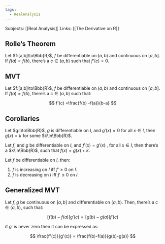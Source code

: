 ```yaml
---
tags:
  - RealAnalysis
---
```

Subjects: [[Real Analysis]]
Links: [[The Derivative on R]]
## Rolle’s Theorem

Let $f:[a,b]\to\Bbb{R}$, $f$ be differentiable on $(a,b)$ and continuous on $[a,b]$. If $f(a)=f(b)$, there’s a $c\in(a,b)$ such that $f’(c) = 0$.

## MVT

Let $f:[a,b]\to\Bbb{R}$, $f$ be differentiable on $(a,b)$ and continuous on $[a,b]$. If $f(a)=f(b)$, there’s a $c\in(a,b)$ such that:

$$ f'(c) =\frac{f(b) -f(a)}{b-a} $$

## Corollaries

Let $g:I\to\Bbb{R}$, $g$ is differentiable on $I$, and $g'(x) = 0$ for all $x\in I$, then $g(x) = k$ for some $k\in\Bbb{R}$.

Let $f$, and $g$ be differentiable on $I$, and $f'(x) = g'(x)$ , for all $x\in I$, then there’s a $k\in\Bbb{R}$, such that $f(x) = g(x) + k$.

Let $f$ be differentiable on $I$, then:

1. $f$ is increasing on $I$ iff $f' \ge 0$ on $I$.
2. $f$ is decreasing on $I$ iff $f' \le 0$ on $I$.

## Generalized MVT

Let $f,g$ be continuous on $[a,b]$ and differentiable on $(a,b)$. Then, there’s a $c\in(a,b)$, such that:

$$ [f(b)-f(a)]g'(c)= [g(b)-g(a)]f'(c) $$

if $g'$ is never zero then it can be expressed as:

$$ \frac{f'(c)}{g'(c)} = \frac{f(b)-f(a)}{g(b)-g(a)} $$